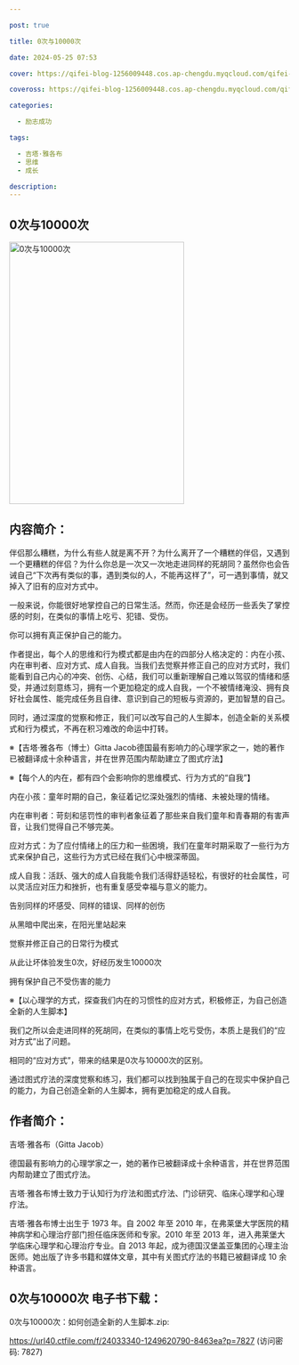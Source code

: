 ```yaml
---

post: true

title: 0次与10000次

date: 2024-05-25 07:53

cover: https://qifei-blog-1256009448.cos.ap-chengdu.myqcloud.com/qifei-blog/663842490ea9cb1403a6e74f.jpg

coveross: https://qifei-blog-1256009448.cos.ap-chengdu.myqcloud.com/qifei-blog/663842490ea9cb1403a6e74f.jpg

categories:

  - 励志成功

tags:

  - 吉塔·雅各布
  - 思维
  - 成长

description:
---
```


## 0次与10000次
<img alt="0次与10000次 " class="aligncenter loaded" data-was-processed="true" decoding="async" fetchpriority="high" height="471" src="https://qifei-blog-1256009448.cos.ap-chengdu.myqcloud.com/qifei-blog/663842490ea9cb1403a6e74f.jpg" style="cursor: zoom-in;" width="314"/>

## 内容简介：

伴侣那么糟糕，为什么有些人就是离不开？为什么离开了一个糟糕的伴侣，又遇到一个更糟糕的伴侣？为什么你总是一次又一次地走进同样的死胡同？虽然你也会告诫自己“下次再有类似的事，遇到类似的人，不能再这样了”，可一遇到事情，就又掉入了旧有的应对方式中。

一般来说，你能很好地掌控自己的日常生活。然而，你还是会经历一些丢失了掌控感的时刻，在类似的事情上吃亏、犯错、受伤。

你可以拥有真正保护自己的能力。

作者提出，每个人的思维和行为模式都是由内在的四部分人格决定的：内在小孩、内在审判者、应对方式、成人自我。当我们去觉察并修正自己的应对方式时，我们能看到自己内心的冲突、创伤、心结，我们可以重新理解自己难以驾驭的情绪和感受，并通过刻意练习，拥有一个更加稳定的成人自我，一个不被情绪淹没、拥有良好社会属性、能完成任务且自律、意识到自己的短板与资源的，更加智慧的自己。

同时，通过深度的觉察和修正，我们可以改写自己的人生脚本，创造全新的关系模式和行为模式，不再在积习难改的命运中打转。

※【吉塔·雅各布（博士）Gitta Jacob德国最有影响力的心理学家之一，她的著作已被翻译成十余种语言，并在世界范围内帮助建立了图式疗法】

※【每个人的内在，都有四个会影响你的思维模式、行为方式的“自我”】

内在小孩：童年时期的自己，象征着记忆深处强烈的情绪、未被处理的情绪。

内在审判者：苛刻和惩罚性的审判者象征着了那些来自我们童年和青春期的有害声音，让我们觉得自己不够完美。

应对方式：为了应付情绪上的压力和一些困境，我们在童年时期采取了一些行为方式来保护自己，这些行为方式已经在我们心中根深蒂固。

成人自我：活跃、强大的成人自我能令我们活得舒适轻松，有很好的社会属性，可以灵活应对压力和挫折，也有重复感受幸福与意义的能力。

告别同样的坏感受、同样的错误、同样的创伤

从黑暗中爬出来，在阳光里站起来

觉察并修正自己的日常行为模式

从此让坏体验发生0次，好经历发生10000次

拥有保护自己不受伤害的能力

※【以心理学的方式，探查我们内在的习惯性的应对方式，积极修正，为自己创造全新的人生脚本】

我们之所以会走进同样的死胡同，在类似的事情上吃亏受伤，本质上是我们的“应对方式”出了问题。

相同的“应对方式”，带来的结果是0次与10000次的区别。

通过图式疗法的深度觉察和练习，我们都可以找到独属于自己的在现实中保护自己的能力，为自己创造全新的人生脚本，拥有更加稳定的成人自我。

## 作者简介：

吉塔·雅各布（Gitta Jacob）

德国最有影响力的心理学家之一，她的著作已被翻译成十余种语言，并在世界范围内帮助建立了图式疗法。

吉塔·雅各布博士致力于认知行为疗法和图式疗法、门诊研究、临床心理学和心理疗法。

吉塔·雅各布博士出生于 1973 年。自 2002 年至 2010 年，在弗莱堡大学医院的精神病学和心理治疗部门担任临床医师和专家。2010 年至 2013 年，进入弗莱堡大学临床心理学和心理治疗专业。自 2013 年起，成为德国汉堡盖亚集团的心理主治医师。她出版了许多书籍和媒体文章，其中有关图式疗法的书籍已被翻译成 10 余种语言。

## 0次与10000次 电子书下载：
0次与10000次：如何创造全新的人生脚本.zip: 

https://url40.ctfile.com/f/24033340-1249620790-8463ea?p=7827 (访问密码: 7827)
